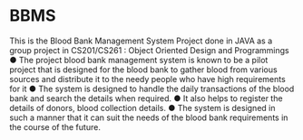 # BBMS
This is the Blood Bank Management System Project done in JAVA as a group project in CS201/CS261 : Object  Oriented Design and Programmings
● The project blood bank management system is known to be a pilot project that is designed for the blood bank to gather blood from various sources and distribute it to the needy people who have high requirements for it
● The system is designed to handle the daily transactions of the blood bank and search the details when required.
● It also helps to register the details of donors, blood collection details.
● The system is designed in such a manner that it can suit the needs of the blood bank requirements in the course of the future.
